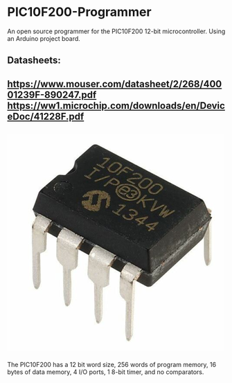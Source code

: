 # PIC10F200-Programmer
An open source programmer for the PIC10F200 12-bit microcontroller. Using an Arduino project board.

Datasheets:
-
https://www.mouser.com/datasheet/2/268/40001239F-890247.pdf
https://ww1.microchip.com/downloads/en/DeviceDoc/41228F.pdf
-
![](https://github.com/AnthonyLopez-Github/PIC10F200-Programmer/blob/main/pic.jpg)
-
The PIC10F200 has a 12 bit word size, 256 words of program memory, 16 bytes of data memory, 4 I/O ports, 1 8-bit timer, and no comparators.
